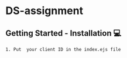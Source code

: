 # DS-assignment



## Getting Started - Installation :computer:

```
1. Put  your client ID in the index.ejs file 

```
